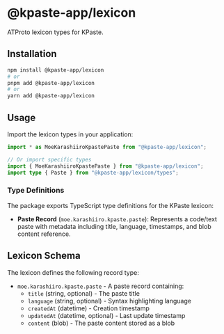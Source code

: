 # @kpaste-app/lexicon

ATProto lexicon types for KPaste.

## Installation

```bash
npm install @kpaste-app/lexicon
# or
pnpm add @kpaste-app/lexicon
# or
yarn add @kpaste-app/lexicon
```

## Usage

Import the lexicon types in your application:

```typescript
import * as MoeKarashiiroKpastePaste from "@kpaste-app/lexicon";

// Or import specific types
import { MoeKarashiiroKpastePaste } from "@kpaste-app/lexicon";
import type { Paste } from "@kpaste-app/lexicon/types";
```

### Type Definitions

The package exports TypeScript type definitions for the KPaste lexicon:

- **Paste Record** (`moe.karashiiro.kpaste.paste`): Represents a code/text paste with metadata including title, language, timestamps, and blob content reference.

## Lexicon Schema

The lexicon defines the following record type:

- `moe.karashiiro.kpaste.paste` - A paste record containing:
  - `title` (string, optional) - The paste title
  - `language` (string, optional) - Syntax highlighting language
  - `createdAt` (datetime) - Creation timestamp
  - `updatedAt` (datetime, optional) - Last update timestamp
  - `content` (blob) - The paste content stored as a blob
